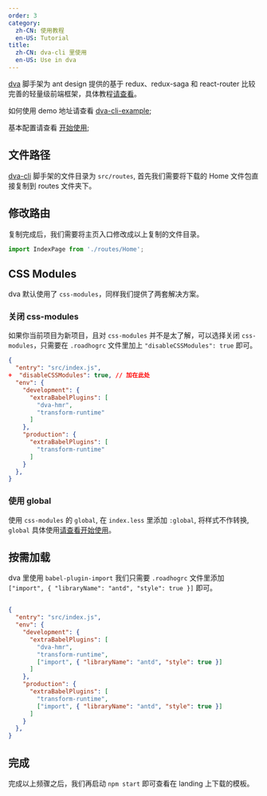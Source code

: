 ```yaml
---
order: 3
category:
  zh-CN: 使用教程
  en-US: Tutorial
title: 
  zh-CN: dva-cli 里使用
  en-US: Use in dva
---
```

[dva](https://github.com/dvajs/dva) 脚手架为 ant design 提供的基于 redux、redux-saga 和 react-router 比较完善的轻量级前端框架，具体教程[请查看](https://github.com/sorrycc/blog/issues/18)。

如何使用 demo 地址请查看 [dva-cli-example](https://github.com/ant-motion/ant-motion-dva-cli-example);

基本配置请查看 [开始使用](docs/use/getting-started);

## 文件路径

[dva-cli](https://github.com/dvajs/dva-cli) 脚手架的文件目录为 `src/routes`, 首先我们需要将下载的 Home 文件包直接复制到 routes 文件夹下。

## 修改路由

复制完成后，我们需要将主页入口修改成以上复制的文件目录。

```jsx
import IndexPage from './routes/Home';
```

## CSS Modules

dva 默认使用了 `css-modules`，同样我们提供了两套解决方案。

### 关闭 css-modules

如果你当前项目为新项目，且对 `css-modules` 并不是太了解，可以选择关闭 `css-modules`，只需要在 `.roadhogrc` 文件里加上 `"disableCSSModules": true` 即可。
```json
{
  "entry": "src/index.js",
+  "disableCSSModules": true, // 加在此处
  "env": {
    "development": {
      "extraBabelPlugins": [
        "dva-hmr",
        "transform-runtime"
      ]
    },
    "production": {
      "extraBabelPlugins": [
        "transform-runtime"
      ]
    }
  },
}
```

### 使用 global

使用 `css-modules` 的 `global`, 在 `index.less` 里添加 `:global`, 将样式不作转换, `global` 具体使用[请查看开始使用](/docs/use/getting-started#样式)。


## 按需加载

dva 里使用 `babel-plugin-import` 我们只需要 `.roadhogrc` 文件里添加 `["import", { "libraryName": "antd", "style": true }]` 即可。

```json

{
  "entry": "src/index.js",
  "env": {
    "development": {
      "extraBabelPlugins": [
        "dva-hmr",
        "transform-runtime",
        ["import", { "libraryName": "antd", "style": true }]
      ]
    },
    "production": {
      "extraBabelPlugins": [
        "transform-runtime",
        ["import", { "libraryName": "antd", "style": true }]
      ]
    }
  },
}
```

## 完成

完成以上频骤之后，我们再启动 `npm start` 即可查看在 landing 上下载的模板。